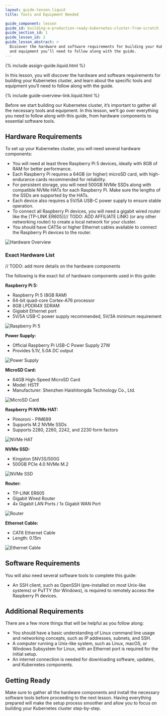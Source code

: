 ```yaml
---
layout: guide-lesson.liquid
title: Tools and Equipment Needed

guide_component: lesson
guide_id: building-a-production-ready-kubernetes-cluster-from-scratch
guide_section_id: 1
guide_lesson_id: 2
guide_lesson_abstract: >
  Discover the hardware and software requirements for building your Kubernetes cluster. Learn about the specific tools
  and equipment you’ll need to follow along with the guide.
---
```


{% include assign-guide.liquid.html %}

In this lesson, you will discover the hardware and software requirements for building your Kubernetes cluster, and learn
about the specific tools and equipment you’ll need to follow along with the guide.

{% include guide-overview-link.liquid.html %}

Before we start building our Kubernetes cluster, it’s important to gather all the necessary tools and equipment. In this
lesson, we’ll go over everything you need to follow along with this guide, from hardware components to essential
software tools.

## Hardware Requirements

To set up your Kubernetes cluster, you will need several hardware components:

- You will need at least three Raspberry Pi 5 devices, ideally with 8GB of RAM for better performance.
- Each Raspberry Pi requires a 64GB (or higher) microSD card, with high-endurance cards recommended for reliability.
- For persistent storage, you will need 500GB NVMe SSDs along with compatible NVMe HATs for each Raspberry Pi. Make sure
  the lengths of the SSDs are supported by the HATs.
- Each device also requires a 5V/5A USB-C power supply to ensure stable operation.
- To connect all Raspberry Pi devices, you will need a gigabit wired router like the [TP-LINK ER605](// TODO: ADD
  AFFILIATE LINK) (or any other networking router) to create a local network for your cluster.
- You should have CAT5e or higher Ethernet cables available to connect the Raspberry Pi devices to the router.

![Hardware Overview](/assets/blog/2024-09-15-building-a-production-ready-kubernetes-cluster-from-scratch/hardware-overview.jpg)

### Exact Hardware List

// TODO: add more details on the hardware components

The following is the exact list of hardware components used in this guide:

**Raspberry Pi 5:**

- Raspberry Pi 5 (8GB RAM)
- 64-bit quad-core Cortex-A76 processor
- 8GB LPDDR4X SDRAM
- Gigiabit Ethernet port
- 5V/5A USB-C power supply recommended, 5V/3A minimum requirement

![Raspberry Pi 5](/assets/blog/2024-09-15-building-a-production-ready-kubernetes-cluster-from-scratch/raspberry-pi.jpg)

**Power Supply:**

- Official Raspberry Pi USB-C Power Supply 27W
- Provides 5.1V, 5.0A DC output

![Power Supply](/assets/blog/2024-09-15-building-a-production-ready-kubernetes-cluster-from-scratch/power-supply.jpg)

**MicroSD Card:**

- 64GB High-Speed MicroSD Card
- Model: HSTF
- Manufacturer: Shenzhen Haishitongda Technology Co., Ltd.

![MicroSD Card](/assets/blog/2024-09-15-building-a-production-ready-kubernetes-cluster-from-scratch/microsd-card.jpg)

**Raspberry PI NVMe HAT:**

- Pimoroni - PIM699
- Supports M.2 NVMe SSDs
- Supports 2280, 2260, 2242, and 2230 form factors

![NVMe HAT](/assets/blog/2024-09-15-building-a-production-ready-kubernetes-cluster-from-scratch/nvme-hat.jpg)

**NVMe SSD:**

- Kingston SNV3S/500G
- 500GB PCIe 4.0 NVMe M.2

![NVMe SSD](/assets/blog/2024-09-15-building-a-production-ready-kubernetes-cluster-from-scratch/nvme-ssd.jpg)

**Router:**

- TP-LINK ER605
- Gigabit Wired Router
- 4x Gigabit LAN Ports / 1x Gigabit WAN Port

![Router](/assets/blog/2024-09-15-building-a-production-ready-kubernetes-cluster-from-scratch/router.jpg)

**Ethernet Cable:**

- CAT6 Ethernet Cable
- Length: 0.15m

![Ethernet Cable](/assets/blog/2024-09-15-building-a-production-ready-kubernetes-cluster-from-scratch/ethernet-cables.jpg)

## Software Requirements

You will also need several software tools to complete this guide:

- An SSH client, such as OpenSSH (pre-installed on most Unix-like systems) or PuTTY (for Windows), is required to
  remotely access the Raspberry Pi devices.

## Additional Requirements

There are a few more things that will be helpful as you follow along:

- You should have a basic understanding of Linux command line usage and networking concepts, such as IP addresses,
  subnets, and SSH.
- A computer running a Unix-like system, such as Linux, macOS, or Windows Subsystem for Linux, with an Ethernet port is
  required for the initial setup.
- An internet connection is needed for downloading software, updates, and Kubernetes components.

## Getting Ready

Make sure to gather all the hardware components and install the necessary software tools before proceeding to the next
lesson. Having everything prepared will make the setup process smoother and allow you to focus on building your
Kubernetes cluster step-by-step.
